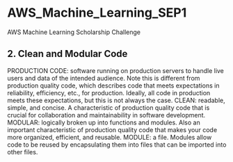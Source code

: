 # AWS_Machine_Learning_SEP1
AWS Machine Learning Scholarship Challenge

## 2. Clean and Modular Code
PRODUCTION CODE: software running on production servers to handle live users and data of the intended audience. Note this is different from production quality code, which describes code that meets expectations in reliability, efficiency, etc., for production. Ideally, all code in production meets these expectations, but this is not always the case.
CLEAN: readable, simple, and concise. A characteristic of production quality code that is crucial for collaboration and maintainability in software development.
MODULAR: logically broken up into functions and modules. Also an important characteristic of production quality code that makes your code more organized, efficient, and reusable.
MODULE: a file. Modules allow code to be reused by encapsulating them into files that can be imported into other files.
